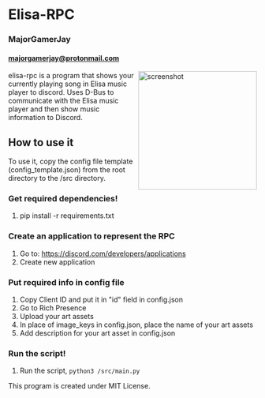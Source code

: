 # Elisa-RPC

### MajorGamerJay
#### majorgamerjay@protonmail.com

<img src="https://i.imgur.com/3YvZzRV.png" alt="screenshot" align="right" height=240px>
elisa-rpc is a program that shows your currently playing song in Elisa music
player to discord. Uses D-Bus to communicate with the Elisa music player and
then show music information to Discord.

## How to use it

To use it, copy the config file template (config_template.json)
from the root directory to the /src directory.

### Get required dependencies!

1. pip install -r requirements.txt

### Create an application to represent the RPC

1. Go to: https://discord.com/developers/applications
2. Create new application

### Put required info in config file

1. Copy Client ID and put it in "id" field in config.json
2. Go to Rich Presence
3. Upload your art assets
4. In place of image_keys in config.json, place the name of your art assets
5. Add description for your art asset in config.json

### Run the script!

1. Run the script, `python3 /src/main.py`

This program is created under MIT License.

